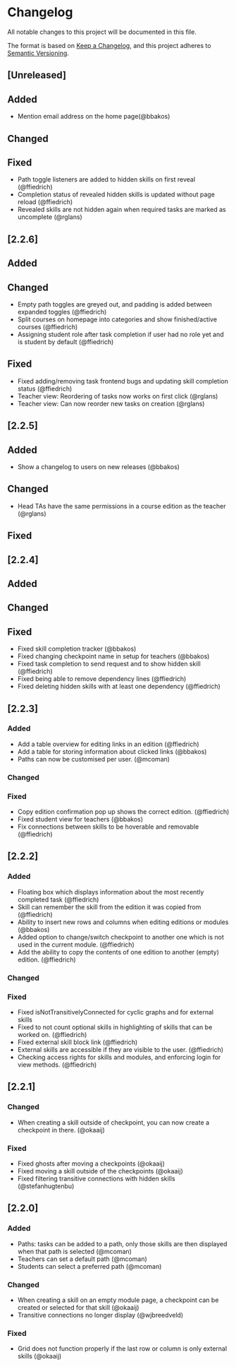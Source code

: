 [comment]: <> (Added = New features)
[comment]: <> (Changed = Changes in existing functionality)
[comment]: <> (Deprecated = once-stable features removed in future releases "next release")
[comment]: <> (Removed = Deprecated features removed in this release "this release")
[comment]: <> (Fixed = Bug fixes)
# Changelog
All notable changes to this project will be documented in this file.

The format is based on [Keep a Changelog](https://keepachangelog.com/en/1.0.0/),
and this project adheres to [Semantic Versioning](https://semver.org/spec/v2.0.0.html).

## [Unreleased]

## Added
- Mention email address on the home page(@bbakos)
## Changed
## Fixed
- Path toggle listeners are added to hidden skills on first reveal (@ffiedrich)
- Completion status of revealed hidden skills is updated without page reload (@ffiedrich)
- Revealed skills are not hidden again when required tasks are marked as uncomplete (@rglans)

## [2.2.6]

## Added
## Changed
- Empty path toggles are greyed out, and padding is added between expanded toggles (@ffiedrich)
- Split courses on homepage into categories and show finished/active courses (@ffiedrich)
- Assigning student role after task completion if user had no role yet and is student by default (@ffiedrich)

## Fixed
- Fixed adding/removing task frontend bugs and updating skill completion status (@ffiedrich)
- Teacher view: Reordering of tasks now works on first click (@rglans)
- Teacher view: Can now reorder new tasks on creation (@rglans)

## [2.2.5]

## Added
- Show a changelog to users on new releases (@bbakos)
## Changed
- Head TAs have the same permissions in a course edition as the teacher (@rglans)
## Fixed

## [2.2.4]

## Added
## Changed
## Fixed
- Fixed skill completion tracker (@bbakos)
- Fixed changing checkpoint name in setup for teachers (@bbakos)
- Fixed task completion to send request and to show hidden skill (@ffiedrich)
- Fixed being able to remove dependency lines (@ffiedrich)
- Fixed deleting hidden skills with at least one dependency (@ffiedrich)

## [2.2.3]

### Added
- Add a table overview for editing links in an edition (@ffiedrich)
- Add a table for storing information about clicked links (@bbakos) 
- Paths can now be customised per user. (@mcoman)

### Changed

### Fixed
- Copy edition confirmation pop up shows the correct edition. (@ffiedrich)
- Fixed student view for teachers (@bbakos)
- Fix connections between skills to be hoverable and removable (@ffiedrich)

## [2.2.2]

### Added
- Floating box which displays information about the most recently completed task (@ffiedrich)
- Skill can remember the skill from the edition it was copied from (@ffiedrich)
- Ability to insert new rows and columns when editing editions or modules (@bbakos)
- Added option to change/switch checkpoint to another one which is not used in the current module. (@ffiedrich)
- Add the ability to copy the contents of one edition to another (empty) edition. (@ffiedrich)

### Changed

### Fixed
 - Fixed isNotTransitivelyConnected for cyclic graphs and for external skills
 - Fixed to not count optional skills in highlighting of skills that can be worked on. (@ffiedrich)
 - Fixed external skill block link (@ffiedrich)
 - External skills are accessible if they are visible to the user. (@ffiedrich)
 - Checking access rights for skills and modules, and enforcing login for view methods. (@ffiedrich)

## [2.2.1]

### Changed
 - When creating a skill outside of checkpoint, you can now create a checkpoint in there. (@okaaij)
### Fixed
 - Fixed ghosts after moving a checkpoints (@okaaij)
 - Fixed moving a skill outside of the checkpoints (@okaaij)
 - Fixed filtering transitive connections with hidden skills (@stefanhugtenbu)

## [2.2.0]
### Added
 - Paths: tasks can be added to a path, only those skills are then displayed when that path is selected (@mcoman)
 - Teachers can set a default path (@mcoman)
 - Students can select a preferred path (@mcoman)

### Changed
 - When creating a skill on an empty module page, a checkpoint can be created or selected for that skill (@okaaij)
 - Transitive connections no longer display (@wjbreedveld)

### Fixed
 - Grid does not function properly if the last row or column is only external skills (@okaaij)


